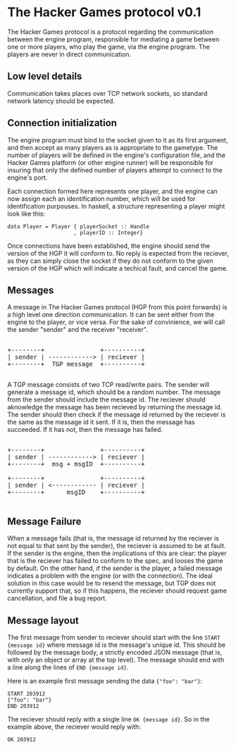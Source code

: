 
The Hacker Games protocol v0.1
==============================

The Hacker Games protocol is a protocol regarding the
communication between the engine program, responsible for mediating a
game between one or more players, who play the game, via the engine
program. The players are never in direct communication.

Low level details
-----------------

Communication takes places over TCP network sockets, so standard
network latency should be expected.

Connection initialization
-------------------------

The engine program must bind to the socket given to it as its first
argument, and then accept as many players as is appropriate to the
gametype. The number of players will be defined in the engine's
configuration file, and the Hacker Games platform (or other engine
runner) will be responsible for insuring that only the defined number
of players attempt to connect to the engine's port.

Each connection formed here represents one player, and the engine can
now assign each an identification number, which will be used for
identification purpouses. In haskell, a structure representing a
player might look like this:

    data Player = Player { playerSocket :: Handle
                         , playerID :: Integer}

Once connections have been established, the engine should send the
version of the HGP it will conform to. No reply is expected from the
reciever, as they can simply close the socket if they do not conform
to the given version of the HGP which will indicate a techical fault,
and cancel the game.

Messages
--------

A message in The Hacker Games protocol (HGP from this point forwards)
is a high level one direction communication. It can be sent either
from the engine to the player, or vice versa. For the sake of
convinience, we will call the sender "sender" and the receiver
"receiver".

<pre>

+--------+               +----------+
| sender | ------------> | reciever |
+--------+  TGP message  +----------+

</pre>

A TGP message consists of two TCP read/write pairs. The sender will
generate a message id, which should be a random number. The message
from the sender should include the message id. The reciever should
aknowledge the message has been recieved by returning the message
id. The sender should then check if the message id returned by the
reciever is the same as the message id it sent. If it is, then the
message has succeeded. If it has not, then the message has failed.

<pre>

+--------+               +----------+
| sender | ------------> | reciever |
+--------+  msg + msgID  +----------+

+--------+               +----------+
| sender | <------------ | reciever |
+--------+      msgID    +----------+

</pre>

Message Failure
---------------

When a message fails (that is, the message id returned by the reciever
is not equal to that sent by the sender), the reciever is assumed to
be at fault. If the sender is the engine, then the implications of
this are clear: the player that is the reciever has failed to conform
to the spec, and looses the game by default. On the other hand, if the
sender is the player, a failed message indicates a problem with the
engine (or with the connection). The ideal solution in this case would
be to resend the message, but TGP does not currently support that, so
if this happens, the reciever should request game cancellation, and
file a bug report.

Message layout
--------------

The first message from sender to reciever should start with the line
`START {message id}` where message id is the message's unique id. This
should be followed by the message body, a strictly encoded JSON
message (that is, with only an object or array at the top level). The
message should end with a line along the lines of `END {message id}`.

Here is an example first message sending the data `{"foo": "bar"}`:

    START 203912
    {"foo": "bar"}
    END 203912

The reciever should reply with a single line `OK {message id}`. So in
the example above, the reciever would reply with:

    OK 203912
